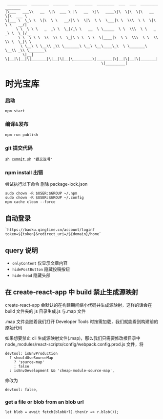 ```
 _________  ________  _______   ________  ________  ___  ___  ________  _______
|\___   ___\\   __  \|\  ___ \ |\   __  \|\   ____\|\  \|\  \|\   __  \|\  ___ \
\|___ \  \_\ \  \|\  \ \   __/|\ \  \|\  \ \  \___|\ \  \\\  \ \  \|\  \ \   __/|
     \ \  \ \ \   _  _\ \  \_|/_\ \   __  \ \_____  \ \  \\\  \ \   _  _\ \  \_|/__
      \ \  \ \ \  \\  \\ \  \_|\ \ \  \ \  \|____|\  \ \  \\\  \ \  \\  \\ \  \_|\ \
       \ \__\ \ \__\\ _\\ \_______\ \__\ \__\____\_\  \ \_______\ \__\\ _\\ \_______\
        \|__|  \|__|\|__|\|_______|\|__|\|__|\_________\|_______|\|__|\|__|\|_______|
                                            \|_________|

```

# 时光宝库

### 启动

```
npm start
```

### 编译&发布

```
npm run publish
```

### git 提交代码

```
sh commit.sh "提交说明"
```

### npm install 出错

尝试执行以下命令
删除 package-lock.json

```
sudo chown -R $USER:$GROUP ~/.npm
sudo chown -R $USER:$GROUP ~/.config
npm cache clean --force
```

## 自动登录

```
`https://baoku.qingtime.cn/account/login?token=${token}&redirect_uri=/${domain}/home`
```

## query 说明

- `onlyContent` 仅显示文章内容
- `hidePostButton` 隐藏投稿按钮
- `hide-head` 隐藏头部

## 在 create-react-app 中 build 禁止生成源映射

create-react-app 会默认的在构建期间缩小代码并生成源映射，这样的话会在 build 文件夹的 js 目录生成.js 与.map 文件

.map 文件会随着我们打开 Developer Tools 时按需加载，我们就能看到构建前的原始代码

如果想要禁止 cli 生成源映射文件(.map)，那么我们只需要修改根目录中 node_modules/react-scripts/config/webpack.config.prod.js 文件，将

```
devtool: isEnvProduction
  ? shouldUseSourceMap
    ? 'source-map'
    : false
  : isEnvDevelopment && 'cheap-module-source-map',
```

修改为

```
devtool: false,
```

### get a file or blob from an blob url

```
let blob = await fetch(blobUrl).then(r => r.blob());
```
